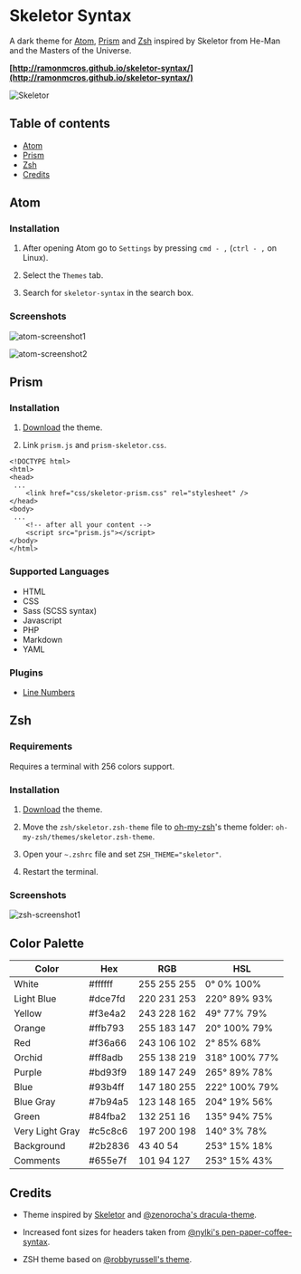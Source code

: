 # Skeletor Syntax

A dark theme for [Atom](http://atom.io), [Prism](http://http://prismjs.com) and [Zsh](http://www.zsh.org) inspired by Skeletor from He-Man and the Masters of the Universe.

**[http://ramonmcros.github.io/skeletor-syntax/](http://ramonmcros.github.io/skeletor-syntax/)**

![Skeletor](https://raw.githubusercontent.com/ramonmcros/skeletor-syntax/master/skeletor-250.png)


## Table of contents

* [Atom](#atom)
* [Prism](#prism)
* [Zsh](#zsh)
* [Credits](#credits)

## Atom

### Installation

1. After opening Atom go to `Settings` by pressing `cmd - ,` (`ctrl - ,` on
  Linux).

2. Select the `Themes` tab.

3. Search for `skeletor-syntax` in the search box.

### Screenshots

![atom-screenshot1](https://raw.githubusercontent.com/ramonmcros/skeletor-syntax/master/screenshots/atom-screenshot1.png)

![atom-screenshot2](https://raw.githubusercontent.com/ramonmcros/skeletor-syntax/master/screenshots/atom-screenshot2.png)

## Prism

### Installation
1. [Download](https://github.com/ramonmcros/skeletor-syntax/archive/master.zip) the theme.

2. Link `prism.js` and `prism-skeletor.css`.

```
<!DOCTYPE html>
<html>
<head>
 ...
    <link href="css/skeletor-prism.css" rel="stylesheet" />
</head>
<body>
 ...
    <!-- after all your content -->
    <script src="prism.js"></script>
</body>
</html>
```

### Supported Languages

* HTML
* CSS
* Sass (SCSS syntax)
* Javascript
* PHP
* Markdown
* YAML

### Plugins

* [Line Numbers](http://http://prismjs.com/plugins/line-numbers/)

## Zsh

### Requirements

Requires a terminal with 256 colors support.

### Installation

1. [Download](https://github.com/ramonmcros/skeletor-syntax/archive/master.zip) the theme.

2. Move the `zsh/skeletor.zsh-theme` file to [oh-my-zsh](https://github.com/robbyrussell/oh-my-zsh/)'s theme folder: `oh-my-zsh/themes/skeletor.zsh-theme`.

3. Open your `~.zshrc` file and set `ZSH_THEME="skeletor"`.

4. Restart the terminal.

### Screenshots

![zsh-screenshot1](https://raw.githubusercontent.com/ramonmcros/skeletor-syntax/master/screenshots/zsh-screenshot1.png)

## Color Palette

 **Color**        | **Hex**          | **RGB**          | **HSL**
------------------|------------------|------------------|--------------
 White            | #ffffff          | 255 255 255      | 0° 0% 100%
 Light Blue       | #dce7fd          | 220 231 253      | 220° 89% 93%
 Yellow           | #f3e4a2          | 243 228 162      | 49° 77% 79%
 Orange           | #ffb793          | 255 183 147      | 20° 100% 79%
 Red              | #f36a66          | 243 106 102      | 2° 85% 68%
 Orchid           | #ff8adb          | 255 138 219      | 318° 100% 77%
 Purple           | #bd93f9          | 189 147 249      | 265° 89% 78%
 Blue             | #93b4ff          | 147 180 255      | 222° 100% 79%
 Blue Gray        | #7b94a5          | 123 148 165      | 204° 19% 56%
 Green            | #84fba2          | 132 251 16       | 135° 94% 75%
 Very Light Gray  | #c5c8c6          | 197 200 198      | 140° 3% 78%
 Background       | #2b2836          | 43 40 54         | 253° 15% 18%
 Comments         | #655e7f          | 101 94 127       | 253° 15% 43%

## Credits

* Theme inspired by [Skeletor](http://en.wikipedia.org/wiki/Skeletor) and [@zenorocha's dracula-theme](https://github.com/zenorocha/dracula-theme).

* Increased font sizes for headers taken from [@nylki's pen-paper-coffee-syntax](https://github.com/nylki/pen-paper-coffee-syntax).

* ZSH theme based on [@robbyrussell's theme](https://github.com/robbyrussell/oh-my-zsh/blob/master/themes/robbyrussell.zsh-theme).
